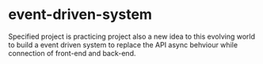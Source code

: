 # event-driven-system
Specified project is practicing project also a new idea to this evolving world to build a event driven system to replace the API async behviour while connection of front-end and back-end.

